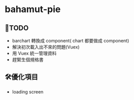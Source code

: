 # bahamut-pie

## 📝TODO
- barchart 轉換成 component( chart 都要做成 component)
- 解決初次載入出不來的問題(Vuex)
- 用 Vuex 統一管理資料
- 趕緊生個規格書

## 🛠優化項目
- loading screen

